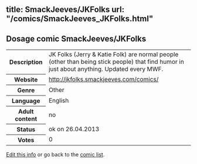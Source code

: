 title: SmackJeeves/JKFolks
url: "/comics/SmackJeeves_JKFolks.html"
---
Dosage comic SmackJeeves/JKFolks
-----------------------------------------

<p id="msg"></p>
<script type="text/javascript">
if (window.location.search === '?edit_info_mail=sent_ok') {
  var elem = document.getElementById("msg");
  elem.innerHTML = 'Edited information sucessfully sent.';
  elem.className = 'ok';
}
</script>
<table class="comicinfo">
<tr>
<th>Description</th><td>JK Folks (Jerry &amp; Katie Folk) are normal people (other than being stick people) that find humor in just about anything. Updated every MWF.</td>
</tr>
<tr>
<th>Website</th><td><a href="http://jkfolks.smackjeeves.com/comics/">http://jkfolks.smackjeeves.com/comics/</a></td>
</tr>
<tr>
<th>Genre</th><td>Other</td>
</tr>
<tr>
<th>Language</th><td>English</td>
</tr>
<tr>
<th>Adult content</th><td>no</td>
</tr>
<tr>
<th>Status</th><td>ok on 26.04.2013</td>
</tr>
<tr>
<th>Votes</th><td>0</td>
</tr>
</table>

[Edit this info](SmackJeeves_JKFolks_edit.html) or go back to the [comic list](../comic-index.html).
